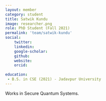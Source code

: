 ```yaml
---
layout: member
category: student
title: Satwik Kundu
image: researcher.png
role: PhD Student (Fall 2021)
permalink: 'team/satwik-kundu'
social:
    twitter: 
    linkedin: 
    google-scholar: 
    github: 
    website:
    orcid: 
    
education:
 - B.S. in CSE (2021) - Jadavpur University 
---
```


Works in Secure Quantum Systems.

